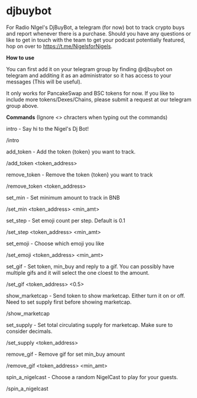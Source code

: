 # djbuybot
For Radio NIgel's DjBuyBot, a telegram (for now) bot to track crypto buys and report whenever there is a purchase. Should you have any questions or like to get in touch with the team to get your podcast potentially featured, hop on over to https://t.me/NigelsforNigels.

**How to use**

You can first add it on your telegram group by finding @djbuybot on telegram and additing it as an administrator so it has access to your messages (This will be useful).

It only works for PancakeSwap and BSC tokens for now. If you like to include more tokens/Dexes/Chains, please submit a request at our telegram group above.

**Commands** (Ignore <> chracters when typing out the commands)

intro - Say hi to the Nigel's Dj Bot!

/intro


add_token - Add the token {token} you want to track.

/add_token <token_address>


remove_token - Remove the token {token} you want to track

/remove_token <token_address>


set_min - Set minimum amount to track in BNB

/set_min <token_address> <min_amt>


set_step - Set emoji count per step. Default is 0.1

/set_step <token_address> <min_amt>


set_emoji - Choose which emoji you like

/set_emoji <token_address> <min_amt>


set_gif - Set token, min_buy and reply to a gif. You can possibly have multiple gifs and it will select the one cloest to the amount.

/set_gif <token_address> <0.5>


show_marketcap - Send token to show marketcap. Either turn it on or off. Need to set supply first before showing marketcap.

/show_marketcap

set_supply - Set total circulating supply for marketcap. Make sure to consider decimals.

/set_supply <token_address> <supply>


remove_gif - Remove gif for set min_buy amount
  
/remove_gif <token_address> <min_amt>


spin_a_nigelcast - Choose a random NigelCast to play for your guests.
  
/spin_a_nigelcast

